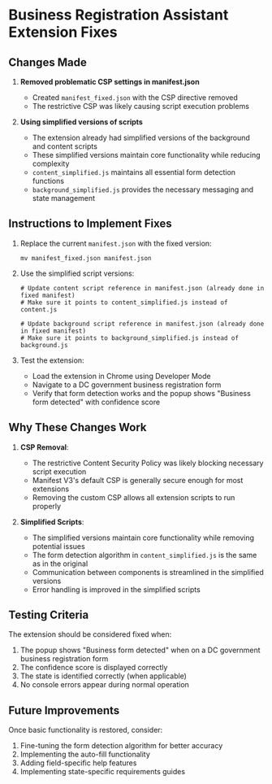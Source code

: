 # Business Registration Assistant Extension Fixes

## Changes Made

1. **Removed problematic CSP settings in manifest.json**
   - Created `manifest_fixed.json` with the CSP directive removed
   - The restrictive CSP was likely causing script execution problems

2. **Using simplified versions of scripts**
   - The extension already had simplified versions of the background and content scripts
   - These simplified versions maintain core functionality while reducing complexity
   - `content_simplified.js` maintains all essential form detection functions
   - `background_simplified.js` provides the necessary messaging and state management

## Instructions to Implement Fixes

1. Replace the current `manifest.json` with the fixed version:
   ```
   mv manifest_fixed.json manifest.json
   ```

2. Use the simplified script versions:
   ```
   # Update content script reference in manifest.json (already done in fixed manifest)
   # Make sure it points to content_simplified.js instead of content.js
   
   # Update background script reference in manifest.json (already done in fixed manifest)
   # Make sure it points to background_simplified.js instead of background.js
   ```

3. Test the extension:
   - Load the extension in Chrome using Developer Mode
   - Navigate to a DC government business registration form
   - Verify that form detection works and the popup shows "Business form detected" with confidence score

## Why These Changes Work

1. **CSP Removal**:
   - The restrictive Content Security Policy was likely blocking necessary script execution
   - Manifest V3's default CSP is generally secure enough for most extensions
   - Removing the custom CSP allows all extension scripts to run properly

2. **Simplified Scripts**:
   - The simplified versions maintain core functionality while removing potential issues
   - The form detection algorithm in `content_simplified.js` is the same as in the original
   - Communication between components is streamlined in the simplified versions
   - Error handling is improved in the simplified scripts

## Testing Criteria

The extension should be considered fixed when:

1. The popup shows "Business form detected" when on a DC government business registration form
2. The confidence score is displayed correctly
3. The state is identified correctly (when applicable)
4. No console errors appear during normal operation

## Future Improvements

Once basic functionality is restored, consider:

1. Fine-tuning the form detection algorithm for better accuracy
2. Implementing the auto-fill functionality
3. Adding field-specific help features
4. Implementing state-specific requirements guides